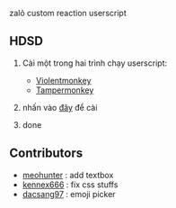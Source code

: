 zalỏ custom reaction userscript

## HDSD

1. Cài một trong hai trình chạy userscript:

    - <a href="https://violentmonkey.github.io/get-it/" target="_blank" rel="noopener noreferrer">Violentmonkey</a>
    - <a href="https://www.tampermonkey.net/" target="_blank" rel="noopener noreferrer">Tampermonkey</a>
2. nhấn vào <a href="https://github.com/anhwaivo/zalo-custom-reaction-userscript/raw/refs/heads/main/zalorcustomemoji.user.js" target="_blank" rel="noopener noreferrer">đây</a> để cài
3. done

## Contributors

- [meohunter](https://github.com/MeooHunter) : add textbox 
- [kennex666](https://github.com/kennex666) : fix css stuffs
- [dacsang97](https://github.com/dacsang97) : emoji picker
